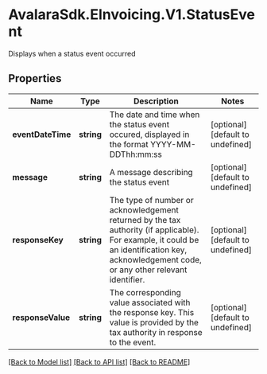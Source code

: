 # AvalaraSdk.EInvoicing.V1.StatusEvent
Displays when a status event occurred

## Properties

Name | Type | Description | Notes
------------ | ------------- | ------------- | -------------
**eventDateTime** | **string** | The date and time when the status event occured, displayed in the format YYYY-MM-DDThh:mm:ss | [optional] [default to undefined]
**message** | **string** | A message describing the status event | [optional] [default to undefined]
**responseKey** | **string** |  The type of number or acknowledgement returned by the tax authority (if applicable). For example, it could be an identification key, acknowledgement code, or any other relevant identifier. | [optional] [default to undefined]
**responseValue** | **string** | The corresponding value associated with the response key. This value is provided by the tax authority in response to the event. | [optional] [default to undefined]

[[Back to Model list]](../../../README.md#documentation-for-models) [[Back to API list]](../../../README.md#documentation-for-api-endpoints) [[Back to README]](../../../README.md)

